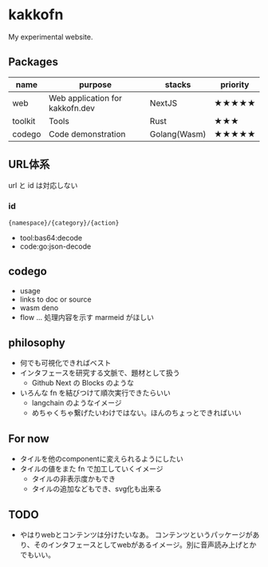 # kakkofn
My experimental website.

## Packages
| name | purpose | stacks | priority |
| - | - | - | - |
| web | Web application for kakkofn.dev | NextJS | ★★★★★ |
| toolkit | Tools | Rust | ★★★ |
| codego | Code demonstration | Golang(Wasm) | ★★★★★ |

## URL体系
url と id は対応しない
### id
```{namespace}/{category}/{action}```
- tool:bas64:decode
- code:go:json-decode

## codego
- usage
- links to doc or source
- wasm deno
- flow ... 処理内容を示す marmeid がほしい

## philosophy
- 何でも可視化できればベスト
- インタフェースを研究する文脈で、題材として扱う
  - Github Next の Blocks のような
- いろんな fn を結びつけて順次実行できたらいい
  - langchain のようなイメージ
  - めちゃくちゃ繋げたいわけではない。ほんのちょっとできればいい

## For now
- タイルを他のcomponentに変えられるようにしたい
- タイルの値をまた fn で加工していくイメージ
  - タイルの非表示度かもでき
  - タイルの追加などもでき、svg化も出来る

## TODO
- やはりwebとコンテンツは分けたいなあ。
  コンテンツというパッケージがあり、そのインタフェースとしてwebがあるイメージ。別に音声読み上げとかでもいい。
